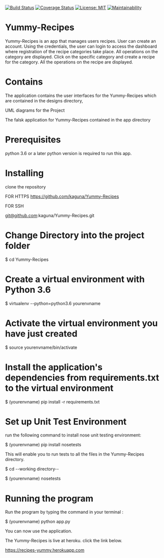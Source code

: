 [![Build Status](https://travis-ci.org/kaguna/Yummy-Recipes.svg?branch=develop)](https://travis-ci.org/kaguna/Yummy-Recipes)
[![Coverage Status](https://coveralls.io/repos/github/kaguna/Yummy-Recipes/badge.svg?branch=develop)](https://coveralls.io/github/kaguna/Yummy-Recipes?branch=develop)
[![License: MIT](https://img.shields.io/badge/License-MIT-yellow.svg)](https://github.com/kaguna/Yummy-Recipes/blob/develop/license.txt)
[![Maintainability](https://api.codeclimate.com/v1/badges/e463e6f3465d5a66d29e/maintainability)](https://codeclimate.com/github/kaguna/Yummy-Recipes/maintainability)

# Yummy-Recipes

Yummy-Recipes is an app that manages users recipes. User can create an account. Using the credentials, the user can login to access the dashboard where registration of the recipe categories take place.
All operations on the category are displayed. Click on the specific category and create a recipe for the category. All the operations on the recipe are displayed.
# Contains

The application contains the user interfaces for the Yummy-Recipes which are contained in the designs directory,

UML diagrams for the Project

The falsk application for Yummy-Recipes contained in the app directory

# Prerequisites

python 3.6 or a later python version is required to run this app.

# Installing
clone the repository

FOR HTTPS
https://github.com/kaguna/Yummy-Recipes

FOR SSH

git@github.com:kaguna/Yummy-Recipes.git

# Change Directory into the project folder

$ cd Yummy-Recipes

# Create a virtual environment with Python 3.6

$ virtualenv --python=python3.6 yourenvname

# Activate the virtual environment you have just created

$ source yourenvname/bin/activate

# Install the application's dependencies from requirements.txt to the virtual environment

$ (yourenvname) pip install -r requirements.txt

# Set up Unit Test Environment

run the following command to install nose unit testing environment:

$ (yourenvname) pip install nosetests

This will enable you to run tests to all the files in the Yummy-Recipes directory.

$ cd --working directory--

$ (yourenvname) nosetests

# Running the program

Run the program by typing the command in your terminal :

$  (yourenvname) python app.py 

You can now use the application.

The Yummy-Recipes is live at heroku. click the link below.

https://recipes-yummy.herokuapp.com

